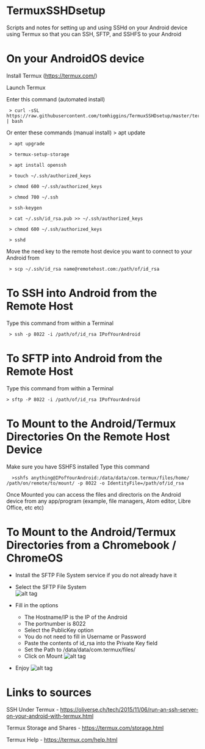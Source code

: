 # TermuxSSHDsetup

Scripts and notes for setting up and using SSHd on your Android device using Termux so that you can SSH, SFTP, and SSHFS to your Android

# On your AndroidOS device 
  Install Termux (https://termux.com/)
  
  Launch Termux
  
  Enter this  command (automated install)
  
     > curl -sSL https://raw.githubusercontent.com/tomhiggins/TermuxSSHDsetup/master/termuxsshdsetup.sh | bash
 
 Or enter these commands (manual install)
     > apt update 
     
     > apt upgrade
     
     > termux-setup-storage
     
     > apt install openssh
     
     > touch ~/.ssh/authorized_keys
     
     > chmod 600 ~/.ssh/authorized_keys
     
     > chmod 700 ~/.ssh
     
     > ssh-keygen
     
     > cat ~/.ssh/id_rsa.pub >> ~/.ssh/authorized_keys
     
     > chmod 600 ~/.ssh/authorized_keys
     
     > sshd
	 	 
Move the need key to the remote host device you want to connect
to your Android from 

     > scp ~/.ssh/id_rsa name@remotehost.com:/path/of/id_rsa

# To SSH into Android from the Remote Host

   Type this command from within a Terminal

     > ssh -p 8022 -i /path/of/id_rsa IPofYourAndroid 

# To SFTP into Android from the Remote Host

  Type this command from within a Terminal

    > sftp -P 8022 -i /path/of/id_rsa IPofYourAndroid  
     
# To Mount to the Android/Termux Directories On the Remote Host Device

   Make sure you have SSHFS installed 
   Type this command

      >sshfs anything@IPofYourAndroid:/data/data/com.termux/files/home/ /path/on/remote/to/mount/ -p 8022 -o IdentityFile=/path/of/id_rsa
   
   Once Mounted you can access the files and directoris on the Android device from any app/program (example, file managers, Atom editor, Libre Office, etc etc)
		
# To Mount to the Android/Termux Directories from a Chromebook / ChromeOS

- Install the SFTP File System service if you do not already have it
- Select the SFTP File System  
![alt tag](https://github.com/tomhiggins/TermuxSSHDsetup/blob/master/Screenshot%202017-04-29%20at%205.17.20%20PM.png)

- Fill in the options
  - The Hostname/IP is the IP of the Android
  - The portnumber is 8022
  - Select the PublicKey option
  - You do not need to fill in Username or Password
  - Paste the contents of id_rsa into the Private Key field
  - Set the Path to /data/data/com.termux/files/
  - Click on Mount
![alt tag](https://github.com/tomhiggins/TermuxSSHDsetup/blob/master/Screenshot%202017-04-29%20at%205.19.48%20PM.png)

- Enjoy 
![alt tag](https://github.com/tomhiggins/TermuxSSHDsetup/blob/master/Screenshot%202017-04-29%20at%205.21.09%20PM.png)

# Links to sources
   SSH Under Termux - https://oliverse.ch/tech/2015/11/06/run-an-ssh-server-on-your-android-with-termux.html
   
   Termux Storage and Shares - https://termux.com/storage.html
   
   Termux Help - https://termux.com/help.html
